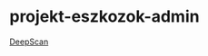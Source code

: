 # projekt-eszkozok-admin
<a href="https://drive.google.com/file/d/1mb_0J9s_dtQvZ782RQzz5nQ6aMs44HLw/view?usp=sharing">DeepScan</a>